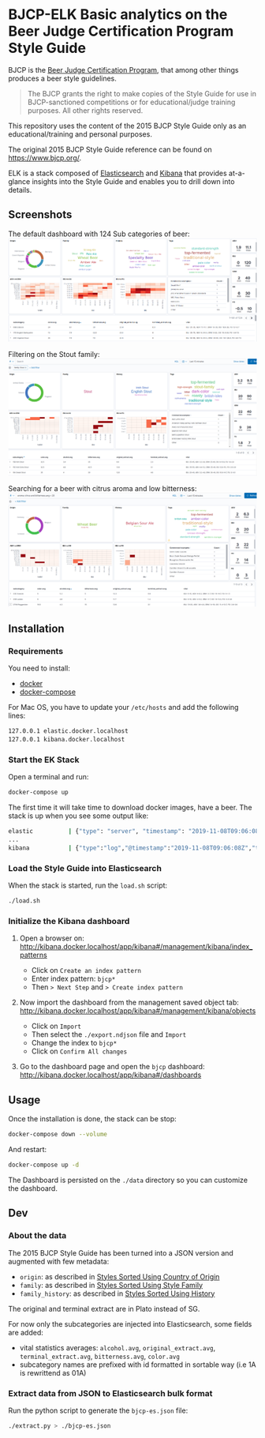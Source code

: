 # BJCP-ELK Basic analytics on the Beer Judge Certification Program Style Guide

BJCP is the [Beer Judge Certification Program](https://bjcp.org/), that among other things produces a beer style guidelines.

> The BJCP grants the right to make copies of the Style Guide for use in
> BJCP-sanctioned competitions or for educational/judge training purposes.
> All other rights reserved.

This repository uses the content of the 2015 BJCP Style Guide only as an educational/training and personal purposes.

The original 2015 BJCP Style Guide reference can be found on https://www.bjcp.org/.

ELK is a stack composed of [Elasticsearch](https://www.elastic.co/products/elastic-stack) and [Kibana](https://www.elastic.co/products/kibana) that provides at-a-glance insights into the Style Guide and enables you to drill down into details.

## Screenshots

The default dashboard with 124 Sub categories of beer:
![BJCP Analytics](./bjcp-analytics.png)

Filtering on the Stout family:
![BJCP Analytics](./bjcp-analytics-filter.png)

Searching for a beer with citrus aroma and low bitterness:
![BJCP Analytics](./bjcp-analytics-search.png)

## Installation

### Requirements

You need to install: 
- [docker](https://docs.docker.com/install/)
- [docker-compose](https://docs.docker.com/compose/install/)

For Mac OS, you have to update your `/etc/hosts` and add the following lines:
```bash
127.0.0.1 elastic.docker.localhost
127.0.0.1 kibana.docker.localhost
```

### Start the EK Stack

Open a terminal and run:
```bash
docker-compose up
```

The first time it will take time to download docker images, have a beer.
The stack is up when you see some output like:

```bash
elastic          | {"type": "server", "timestamp": "2019-11-08T09:06:08,264Z", "level": "INFO", "component": "o.e.c.r.a.AllocationService", "cluster.name": "docker-cluster", "node.name": "elastic", "message": "Cluster health status changed from [YELLOW] to [GREEN] (reason: [shards started [[.kibana_1][0]]]).", "cluster.uuid": "76sBrZV1SXuR6CyjlGsFZQ", "node.id": "DK5p_IskRhuPpoWUmfm9Qg"  }
...
kibana           | {"type":"log","@timestamp":"2019-11-08T09:06:08Z","tags":["info","http","server","Kibana"],"pid":7,"message":"http server running at http://0:5601"
```

### Load the Style Guide into Elasticsearch

When the stack is started, run the `load.sh` script: 

```bash
./load.sh
```

### Initialize the Kibana dashboard

1. Open a browser on: http://kibana.docker.localhost/app/kibana#/management/kibana/index_patterns
  
   - Click on `Create an index pattern`
   - Enter index pattern: `bjcp*`
   - Then `> Next Step` and `> Create index pattern`
    
2. Now import the dashboard from the management saved object tab:
   http://kibana.docker.localhost/app/kibana#/management/kibana/objects
   
   - Click on `Import`
   - Then select the `./export.ndjson` file and `Import`
   - Change the index to `bjcp*`
   - Click on `Confirm All changes`

3. Go to the dashboard page and open the `bjcp` dashboard:
   http://kibana.docker.localhost/app/kibana#/dashboards

      
## Usage

Once the installation is done, the stack can be stop:
```bash
docker-compose down --volume
```

And restart:
```bash
docker-compose up -d
```

The Dashboard is persisted on the `./data` directory so you can customize the dashboard.

## Dev

### About the data

The 2015 BJCP Style Guide has been turned into a JSON version and augmented with few metadata:

- `origin`: as described in [Styles Sorted Using Country of Origin](https://dev.bjcp.org/beer-styles/4-styles-sorted-using-country-of-origin/)
- `family`: as described in [Styles Sorted Using Style Family](https://dev.bjcp.org/beer-styles/3-styles-sorted-using-style-family/)
- `family_history`: as described in [Styles Sorted Using History](https://dev.bjcp.org/beer-styles/5-styles-sorted-using-history/) 

The original and terminal extract are in Plato instead of SG. 

For now only the subcategories are injected into Elasticsearch, some fields are added:

- vital statistics averages: `alcohol.avg`, `original_extract.avg`, `terminal_extract.avg`, `bitterness.avg`, `color.avg`
- subcategory names are prefixed with id formatted in sortable way (i.e 1A is rewrittend as 01A) 

 
### Extract data from JSON to Elasticsearch bulk format

Run the python script to generate the `bjcp-es.json` file: 
```bash    
./extract.py > ./bjcp-es.json
```
